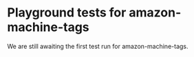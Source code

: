 # Playground tests for amazon-machine-tags
We are still awaiting the first test run for amazon-machine-tags.
